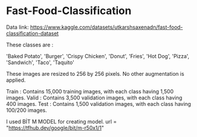 # Fast-Food-Classification

Data link: https://www.kaggle.com/datasets/utkarshsaxenadn/fast-food-classification-dataset

These classes are :

'Baked Potato',
'Burger',
'Crispy Chicken',
'Donut',
'Fries',
'Hot Dog',
'Pizza',
'Sandwich',
'Taco',
'Taquito'

These images are resized to 256 by 256 pixels. No other augmentation is applied.

Train : Contains 15,000 training images, with each class having 1,500 images.
Valid : Contains 3,500 validation images, with each class having 400 images.
Test : Contains 1,500 validation images, with each class having 100/200 images.

I used BİT M MODEL for creating model. url = "https://tfhub.dev/google/bit/m-r50x1/1"
